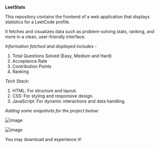 **LeetStats**

This repository contains the frontend of a web application that displays statistics for a LeetCode profile. 

It fetches and visualizes data such as problem-solving stats, ranking, and more in a clean, user-friendly interface.

*Information fetched and displayed includes -*
1. Total Questions Solved (Easy, Medium and Hard)
2. Acceptance Rate
3. Contribution Points
4. Ranking

*Tech Stack:*
1. HTML: For structure and layout.
2. CSS: For styling and responsive design.
3. JavaScript: For dynamic interactions and data handling.

*Adding some snapshots for the project below:*

![image](https://github.com/user-attachments/assets/4a92100e-4da4-4033-957a-60de9046bf37)

![image](https://github.com/user-attachments/assets/eaff4623-dbe2-460f-b47c-949d1b48d954)


You may download and experience it!

